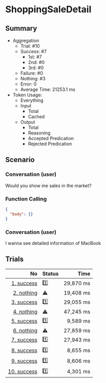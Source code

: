 # ShoppingSaleDetail
## Summary
  - Aggregation
    - Trial: #10
    - Success: #7
      - 1st: #7
      - 2nd: #0
      - 3rd: #0
    - Failure: #0
    - Nothing: #3
    - Error: 0
    - Average Time: 21253.1 ms
  - Token Usage:
    - Everything
    - Input
      - Total
      - Cached
    - Output
      - Total
      - Reasoning
      - Accepted Predication
      - Rejected Predication

## Scenario
### Conversation (user)
Would you show me sales in the market?

### Function Calling
```json
{
  "body": {}
}
```

### Conversation (user)
I wanna see detailed information of MacBook

## Trials
No | Status | Time
---:|:-------|------:
[1. success](./trials/1.success.json) | 1️⃣ | 29,870 ms
[2. nothing](./trials/2.nothing.json) | ⚠️ | 19,408 ms
[3. success](./trials/3.success.json) | 1️⃣ | 29,055 ms
[4. nothing](./trials/4.nothing.json) | ⚠️ | 47,245 ms
[5. success](./trials/5.success.json) | 1️⃣ | 9,589 ms
[6. nothing](./trials/6.nothing.json) | ⚠️ | 27,859 ms
[7. success](./trials/7.success.json) | 1️⃣ | 27,943 ms
[8. success](./trials/8.success.json) | 1️⃣ | 8,655 ms
[9. success](./trials/9.success.json) | 1️⃣ | 8,606 ms
[10. success](./trials/10.success.json) | 1️⃣ | 4,301 ms
